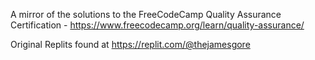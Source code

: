 A mirror of the solutions to the FreeCodeCamp Quality Assurance Certification - https://www.freecodecamp.org/learn/quality-assurance/

Original Replits found at https://replit.com/@thejamesgore
